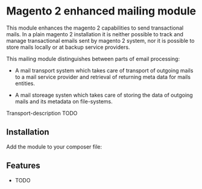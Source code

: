# Magento 2 enhanced mailing module

This module enhances the magento 2 capabilities to send transactional mails.
In a plain magento 2 installation it is neither possible to track and manage 
transactional emails sent by magento 2 system, nor it is possible to store 
mails locally or at backup service providers.

This mailing module distinguishes between parts of email processing:

- A mail transport system which takes care of transport of outgoing mails 
  to a mail service provider and retrieval of returning meta data for 
  mails entities.
  
- A mail storeage systen which takes care of storing the data of outgoing
  mails and its metadata on file-systems.
  
Transport-description TODO





## Installation



Add the module to your composer file:

## Features

- TODO